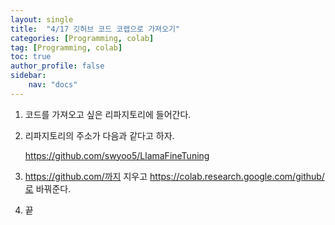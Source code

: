 ```yaml
---
layout: single
title:  "4/17 깃허브 코드 코랩으로 가져오기"
categories: [Programming, colab]
tag: [Programming, colab]
toc: true
author_profile: false
sidebar:
    nav: "docs"
---
```


1. 코드를 가져오고 싶은 리파지토리에 들어간다.

2. 리파지토리의 주소가 다음과 같다고 하자.

   https://github.com/swyoo5/LlamaFineTuning

3. https://github.com/까지 지우고 https://colab.research.google.com/github/로 바꿔준다.

4. 끝